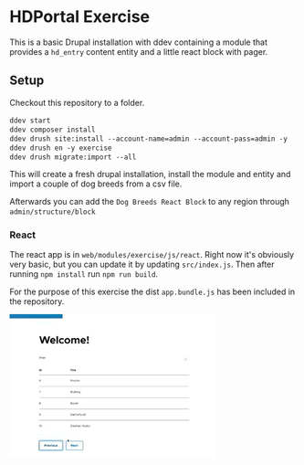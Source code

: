 # HDPortal Exercise

This is a basic Drupal installation with ddev containing a module that provides a `hd_entry` content entity and a little react block with pager.

## Setup

Checkout this repository to a folder.

```
ddev start
ddev composer install
ddev drush site:install --account-name=admin --account-pass=admin -y
ddev drush en -y exercise
ddev drush migrate:import --all
```

This will create a fresh drupal installation, install the module and entity and import a couple of dog breeds from a csv file.

Afterwards you can add the `Dog Breeds React Block` to any region through `admin/structure/block`

### React

The react app is in `web/modules/exercise/js/react`. Right now it's obviously very basic, but you can update it by updating `src/index.js`. Then after running `npm install` run `npm run build`.

For the purpose of this exercise the dist `app.bundle.js` has been included in the repository.

![Amazing](recording.gif)
